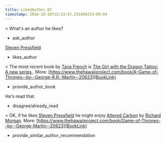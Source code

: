 ```yaml
---
title: LikedAuthor_02
timestamp: 2016-10-26T12:33:57.231949213-09:04
---
```


< What's an author he likes?
* ask_author

[Steven Pressfield](AuthorName)
* likes_author

< The most recent book by [Tana French](AuthorName) is [The Girl with the Dragon Tattoo: A new series ](BookTitle).  More: [https://www.thehawaiiproject.com/book/A-Game-of-Thrones--by--George-R.R.-Martin--20623](BookLink)
* provide_author_book

He's read that.
* disagree/already_read

< OK, if he likes [Steven Pressfield](AuthorName) he might enjoy [Altered Carbon](BookTitle) by [Richard Morgan](AuthorName). More: [https://www.thehawaiiproject.com/book/Game-of-Thrones--by--George-Martin--20623](BookLink)
* provide_similar_author_recommendation
